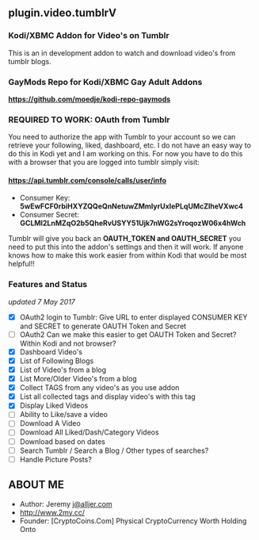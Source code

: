 ## plugin.video.tumblrV
### Kodi/XBMC Addon for Video's on Tumblr
This is an in development addon to watch and download video's from tumblr blogs.
### GayMods Repo for Kodi/XBMC Gay Adult Addons
**https://github.com/moedje/kodi-repo-gaymods**

### REQUIRED TO WORK: OAuth from Tumblr
You need to authorize the app with Tumblr to your account so we can retrieve your following, liked, dashboard, etc. I do not have an easy way to do this in Kodi yet and I am working on this. For now you have to do this with a browser that you are logged into tumblr simply visit:

#### https://api.tumblr.com/console/calls/user/info
- Consumer Key:
**5wEwFCF0rbiHXYZQQeQnNetuwZMmIyrUxIePLqUMcZlheVXwc4**
- Consumer Secret:
**GCLMI2LnMZqO2b5QheRvUSYY51Ujk7nWG2sYroqozW06x4hWch**

Tumblr will give you back an **OAUTH_TOKEN and OAUTH_SECRET** you need to put this into the addon's settings and then it will work. If anyone knows how to make this work easier from within Kodi that would be most helpful!!
### Features and Status 
*updated 7 May 2017*

- [x] OAuth2 login to Tumblr: Give URL to enter displayed CONSUMER KEY and SECRET to generate OAUTH Token and Secret
- [ ] OAuth2 Can we make this easier to get OAUTH Token and Secret? Within Kodi and not browser?
- [x] Dashboard Video's
- [x] List of Following Blogs
- [x] List of Video's from a blog
- [x] List More/Older Video's from a blog
- [x] Collect TAGS from any video's as you use addon
- [x] List all collected tags and display video's with this tag
- [x] Display Liked Videos
- [ ] Ability to Like/save a video
- [ ] Download A Video
- [ ] Download All Liked/Dash/Category Videos
- [ ] Download based on dates
- [ ] Search Tumblr / Search a Blog / Other types of searches?
- [ ] Handle Picture Posts?

## ABOUT ME
- Author: Jeremy j@alljer.com
- http://www.2my.cc/ 
- Founder: [CryptoCoins.Com] Physical CryptoCurrency Worth Holding Onto